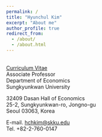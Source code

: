 ```yaml
---
permalink: /
title: "Hyunchul Kim"
excerpt: "About me"
author_profile: true
redirect_from: 
  - /about/
  - /about.html
---
```


<tr></tr>
<br>
<a href="/files/cv_kim.pdf">Curriculum Vitae</a>

<br>
Associate Professor<br/>
Department of Economics<br/>
Sungkyunkwan University<br/>

32409 Dasan Hall of Economics<br/>
25-2, Sungkyunkwan-ro, Jongno-gu<br/>
Seoul 03063, Korea<br/>
 
E-mail. hchkim@skku.edu<br/>
Tel. +82-2-760-0147<br/>
